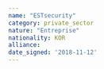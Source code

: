 ```yaml
---
name: "ESTsecurity"
category: private_sector
nature: "Entreprise"
nationality: KOR
alliance: 
date_signed: '2018-11-12'
---
```

    